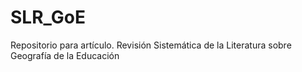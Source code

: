 # SLR_GoE
Repositorio para artículo. Revisión Sistemática de la Literatura sobre Geografía de la Educación
